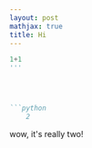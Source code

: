 ```yaml
---
layout: post
mathjax: true
title: Hi
---
```



```python
1+1
'''




```python
    2
```


wow, it's really two!

